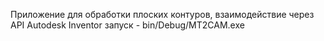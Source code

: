 Приложение для обработки плоских контуров, взаимодействие через API Autodesk Inventor
запуск - bin/Debug/MT2CAM.exe

